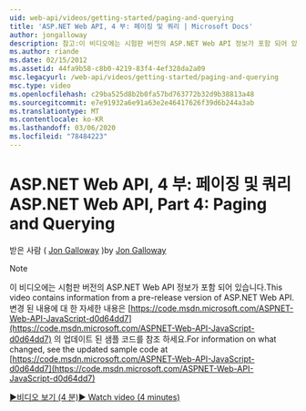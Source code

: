 ```yaml
---
uid: web-api/videos/getting-started/paging-and-querying
title: 'ASP.NET Web API, 4 부: 페이징 및 쿼리 | Microsoft Docs'
author: jongalloway
description: 참고:이 비디오에는 시험판 버전의 ASP.NET Web API 정보가 포함 되어 있습니다.
ms.author: riande
ms.date: 02/15/2012
ms.assetid: 44fa9b58-c8b0-4219-83f4-4ef328da2a09
msc.legacyurl: /web-api/videos/getting-started/paging-and-querying
msc.type: video
ms.openlocfilehash: c29ba525d8b2b0fa57bd763772b32d9b38813a48
ms.sourcegitcommit: e7e91932a6e91a63e2e46417626f39d6b244a3ab
ms.translationtype: MT
ms.contentlocale: ko-KR
ms.lasthandoff: 03/06/2020
ms.locfileid: "78484223"
---
```

# <a name="aspnet-web-api-part-4-paging-and-querying"></a><span data-ttu-id="0ccab-103">ASP.NET Web API, 4 부: 페이징 및 쿼리</span><span class="sxs-lookup"><span data-stu-id="0ccab-103">ASP.NET Web API, Part 4: Paging and Querying</span></span>

<span data-ttu-id="0ccab-104">받은 사람 ( [Jon Galloway](https://github.com/jongalloway) )</span><span class="sxs-lookup"><span data-stu-id="0ccab-104">by [Jon Galloway](https://github.com/jongalloway)</span></span>

> [!NOTE]
> <span data-ttu-id="0ccab-105">이 비디오에는 시험판 버전의 ASP.NET Web API 정보가 포함 되어 있습니다.</span><span class="sxs-lookup"><span data-stu-id="0ccab-105">This video contains information from a pre-release version of ASP.NET Web API.</span></span> <span data-ttu-id="0ccab-106">변경 된 내용에 대 한 자세한 내용은 [https://code.msdn.microsoft.com/ASPNET-Web-API-JavaScript-d0d64dd7](https://code.msdn.microsoft.com/ASPNET-Web-API-JavaScript-d0d64dd7) 의 업데이트 된 샘플 코드를 참조 하세요.</span><span class="sxs-lookup"><span data-stu-id="0ccab-106">For information on what changed, see the updated sample code at [https://code.msdn.microsoft.com/ASPNET-Web-API-JavaScript-d0d64dd7](https://code.msdn.microsoft.com/ASPNET-Web-API-JavaScript-d0d64dd7)</span></span>

[<span data-ttu-id="0ccab-107">&#9654;비디오 보기 (4 분)</span><span class="sxs-lookup"><span data-stu-id="0ccab-107">&#9654; Watch video (4 minutes)</span></span>](https://channel9.msdn.com/Blogs/ASP-NET-Site-Videos/paging-and-querying)
